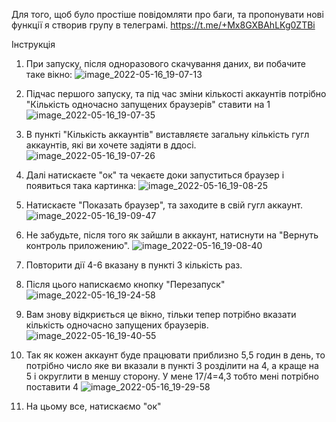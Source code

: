 Для того, щоб було простіше повідомляти про баги, та пропонувати нові функції я створив групу в телеграмі. 
https://t.me/+Mx8GXBAhLKg0ZTBi

Інструкція

1. При запуску, після одноразового скачування даних, ви побачите таке вікно:
![image_2022-05-16_19-07-13](https://user-images.githubusercontent.com/38361819/168637551-b51a886b-0450-49ac-b0f9-5dd19c86ae21.png)

2. Підчас першого запуску, та під час зміни кількості аккаунтів потрібно "Кількість одночасно запущених браузерів" ставити на 1
![image_2022-05-16_19-07-35](https://user-images.githubusercontent.com/38361819/168637785-68a0c930-e998-453b-97bc-f8e34b9ca1c8.png)

3. В пункті "Кількість аккаунтів" виставляєте загальну кількість гугл аккаунтів, які ви хочете задіяти в ддосі.
![image_2022-05-16_19-07-26](https://user-images.githubusercontent.com/38361819/168638167-850103ca-641b-489a-9597-a78699a83261.png)

4. Далі натискаєте "ок" та чекаєте доки запуститься браузер і появиться така картинка:
![image_2022-05-16_19-08-25](https://user-images.githubusercontent.com/38361819/168638341-e8a36045-606b-42f2-8742-e2099eacbf5d.png)

5. Натискаєте "Показать браузер", та заходите в свій гугл аккаунт.
![image_2022-05-16_19-09-47](https://user-images.githubusercontent.com/38361819/168638536-f0d5ec50-8760-4556-a45d-b7bcfd06e503.png)

6. Не забудьте, після того як зайшли в аккаунт, натиснути на "Вернуть контроль приложению".
![image_2022-05-16_19-08-40](https://user-images.githubusercontent.com/38361819/168638722-602876ba-3309-4cca-953f-bb87d1ba5fa2.png)

7. Повторити дії 4-6 вказану в пункті 3 кількість раз.

8. Після цього напискаємо кнопку "Перезапуск"
![image_2022-05-16_19-24-58](https://user-images.githubusercontent.com/38361819/168639368-a947cfee-efc0-4eba-bcc2-64de41b086a3.png)

9. Вам знову відкриється це вікно, тільки тепер потрібно вказати кількість одночасно запущених браузерів.
![image_2022-05-16_19-40-55](https://user-images.githubusercontent.com/38361819/168642029-9ef4d2dd-261f-4450-9fb4-348ed748afa3.png)


10. Так як кожен аккаунт буде працювати приблизно 5,5 годин в день, то потрібно число яке ви вказали в пункті 3 розділити на 4, а краще на 5 і округлити в меншу сторону. У мене 17/4=4,3 тобто мені потрібно поставити 4
![image_2022-05-16_19-29-58](https://user-images.githubusercontent.com/38361819/168640186-b7e94492-3ec6-4597-9a96-3b58777f3fa0.png)

11. На цьому все, натискаємо "ок" 
